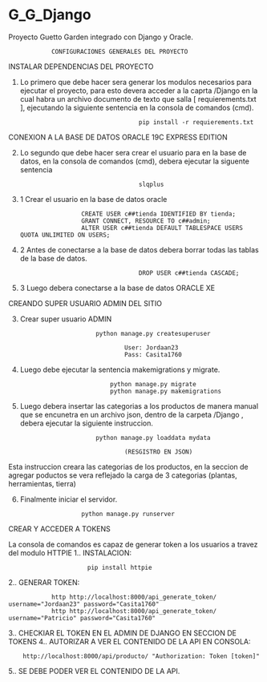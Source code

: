 # G_G_Django
Proyecto Guetto Garden integrado con Django y Oracle.

                CONFIGURACIONES GENERALES DEL PROYECTO

INSTALAR DEPENDENCIAS DEL PROYECTO

1. Lo primero que debe hacer sera generar los modulos necesarios para ejecutar el proyecto, para esto devera acceder a la caprta /Django en la cual habra un archivo documento de texto que salla [    requierements.txt   ], ejecutando la siguiente sentencia en la consola de comandos (cmd).

                                        pip install -r requierements.txt      

CONEXION A LA BASE DE DATOS ORACLE 19C EXPRESS EDITION

2. Lo segundo que debe hacer sera crear el usuario para en la base de datos, en la consola de comandos (cmd), debera ejecutar la siguente sentencia 

                                        slqplus 


2. 1 Crear el usuario en la base de datos oracle

                        CREATE USER c##tienda IDENTIFIED BY tienda;
                        GRANT CONNECT, RESOURCE TO c##admin;
                        ALTER USER c##tienda DEFAULT TABLESPACE USERS QUOTA UNLIMITED ON USERS;


2. 2 Antes de conectarse a la base de datos debera borrar todas las tablas de la base de datos.

                                        DROP USER c##tienda CASCADE;


2. 3 Luego debera conectarse a la base de datos ORACLE XE

CREANDO SUPER USUARIO ADMIN DEL SITIO

3. Crear super usuario ADMIN

                            python manage.py createsuperuser

                                    User: Jordaan23
                                    Pass: Casita1760


4. Luego debe ejecutar la sentencia makemigrations y migrate.

                                python manage.py migrate
                                python manage.py makemigrations


5. Luego debera insertar las categorias a los productos de manera manual que se encunetra en un archivo json, dentro de la carpeta /Django , debera ejecutar la siguiente instruccion.

                            python manage.py loaddata mydata

                                    (RESGISTRO EN JSON)

Esta instruccion creara las categorias de los productos, en la seccion de agregar poductos se vera reflejado la carga de 3 categorias (plantas, herramientas, tierra)

6. Finalmente iniciar el servidor.

                        python manage.py runserver



 CREAR Y ACCEDER A TOKENS

La consola de comandos es capaz de generar token a los usuarios a travez del modulo HTTPIE 
1.. INSTALACION:

                          pip install httpie


2.. GENERAR TOKEN:

                http http://localhost:8000/api_generate_token/ username="Jordaan23" password="Casita1760"
                http http://localhost:8000/api_generate_token/ username="Patricio" password="Casita1760"


3.. CHECKIAR EL TOKEN EN EL ADMIN DE DJANGO EN SECCION DE TOKENS
4.. AUTORIZAR A VER EL CONTENIDO DE LA API EN CONSOLA:

        http://localhost:8000/api/producto/ "Authorization: Token [token]"
5.. SE DEBE PODER VER EL CONTENIDO DE LA API.
